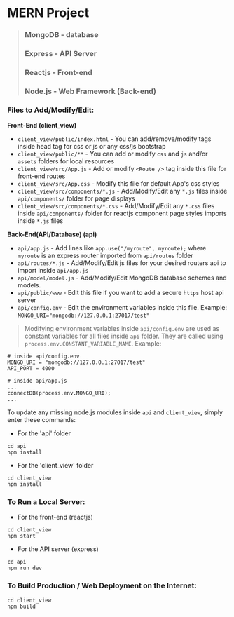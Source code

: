 # MERN Project
> ### MongoDB - database
> ### Express - API Server
> ### Reactjs - Front-end
> ### Node.js - Web Framework (Back-end)

### Files to Add/Modify/Edit:
**Front-End (client_view)**
- `client_view/public/index.html` - You can add/remove/modify tags inside head tag for css or js or any css/js bootstrap
-  `client_view/public/**` - You can add or modify `css` and `js` and/or `assets` folders for local resources
- `client_view/src/App.js` - Add or modify `<Route />` tag inside this file for front-end routes
- `client_view/src/App.css` - Modify this file for default App's css styles
- `client_view/src/components/*.js` - Add/Modify/Edit any `*.js` files inside `api/components/` folder for page displays
- `client_view/src/components/*.css` - Add/Modify/Edit any `*.css` files inside `api/components/` folder for reactjs component page styles imports inside `*.js` files

**Back-End(API/Database) (api)**
- `api/app.js` - Add lines like `app.use("/myroute", myroute);` where `myroute` is an express router imported from `api/routes` folder
- `api/routes/*.js` - Add/Modify/Edit js files for your desired routers api to import inside `api/app.js`
- `api/model/model.js` - Add/Modify/Edit MongoDB database schemes and models. 
- `api/public/www` - Edit this file if you want to add a secure `https` host api server
- `api/config.env` - Edit the environment variables inside this file. Example: `MONGO_URI="mongodb://127.0.0.1:27017/test"`
> Modifying environment variables inside `api/config.env` are used as constant variables for all files inside `api` folder. They are called using `process.env.CONSTANT_VARIABLE_NAME`. Example:
```
# inside api/config.env
MONGO_URI = "mongodb://127.0.0.1:27017/test"
API_PORT = 4000
```
```
# inside api/app.js
...
connectDB(process.env.MONGO_URI);
...
```
To update any missing node.js modules
inside `api` and `client_view`,
simply enter these commands:
- For the 'api' folder
```
cd api
npm install
```
- For the 'client_view' folder
```
cd client_view
npm install
```

### To Run a Local Server:
- For the front-end (reactjs)
```
cd client_view
npm start
```
- For the API server (express)
```
cd api
npm run dev
```

### To Build Production / Web Deployment on the Internet:
```
cd client_view
npm build
```
